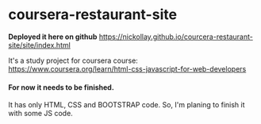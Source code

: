 # coursera-restaurant-site

**Deployed it here on github** 
https://nickollay.github.io/courcera-restaurant-site/site/index.html

It's a study project for coursera course:
https://www.coursera.org/learn/html-css-javascript-for-web-developers

#### For now it needs to be finished.
It has only HTML, CSS and BOOTSTRAP code. 
So, I'm planing to finish it with some JS code.
